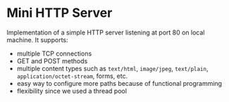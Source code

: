 # Mini HTTP Server

Implementation of a simple HTTP server listening at port 80 on local machine. It supports:

- multiple TCP connections
- GET and POST methods
- multiple content types such as `text/html`, `image/jpeg`, `text/plain`, `application/octet-stream`, forms, etc.
- easy way to configure more paths because of functional programming
- flexibility since we used a thread pool